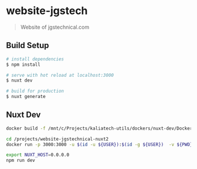 # website-jgstech

> Website of jgstechnical.com

## Build Setup

``` bash
# install dependencies
$ npm install

# serve with hot reload at localhost:3000
$ nuxt dev

# build for production
$ nuxt generate
```



## Nuxt Dev
```bash
docker build -f /mnt/c/Projects/kaliatech-utils/dockers/nuxt-dev/Dockerfile .

cd /projects/website-jgstechnical-nuxt2
docker run -p 3000:3000 -u $(id -u ${USER}):$(id -g ${USER})  -v ${PWD}:/app -it 765 /bin/bash

export NUXT_HOST=0.0.0.0
npm run dev
```
